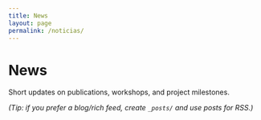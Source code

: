 ```yaml
---
title: News
layout: page
permalink: /noticias/
---
```


# News
Short updates on publications, workshops, and project milestones.

*(Tip: if you prefer a blog/rich feed, create `_posts/` and use posts for RSS.)*